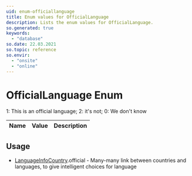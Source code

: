```yaml
---
uid: enum-officiallanguage
title: Enum values for OfficialLanguage
description: Lists the enum values for OfficialLanguage.
so.generated: true
keywords:
  - "database"
so.date: 22.03.2021
so.topic: reference
so.envir:
  - "onsite"
  - "online"
---
```


# OfficialLanguage Enum

1: This is an official language; 2: it&apos;s not; 0: We don&apos;t know

| Name | Value | Description |
|------|-------|-------------|

## Usage

* [LanguageInfoCountry](../languageinfocountry.md).official - Many-many link between countries and languages, to give intelligent choices for language
